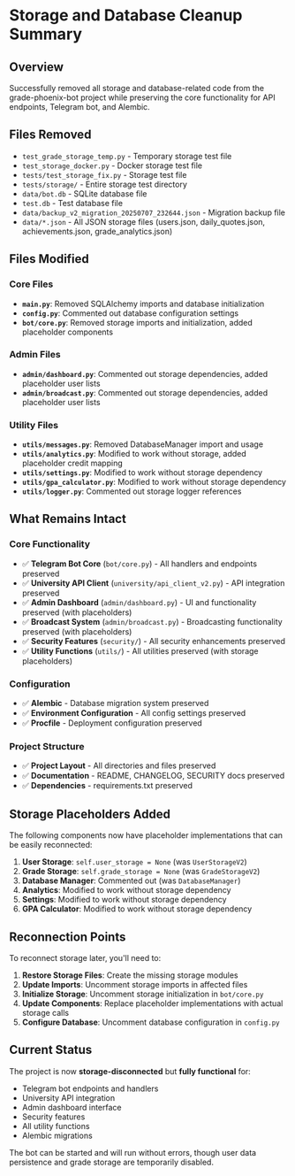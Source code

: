# Storage and Database Cleanup Summary

## Overview
Successfully removed all storage and database-related code from the grade-phoenix-bot project while preserving the core functionality for API endpoints, Telegram bot, and Alembic.

## Files Removed
- `test_grade_storage_temp.py` - Temporary storage test file
- `test_storage_docker.py` - Docker storage test file
- `tests/test_storage_fix.py` - Storage test file
- `tests/storage/` - Entire storage test directory
- `data/bot.db` - SQLite database file
- `test.db` - Test database file
- `data/backup_v2_migration_20250707_232644.json` - Migration backup file
- `data/*.json` - All JSON storage files (users.json, daily_quotes.json, achievements.json, grade_analytics.json)

## Files Modified

### Core Files
- **`main.py`**: Removed SQLAlchemy imports and database initialization
- **`config.py`**: Commented out database configuration settings
- **`bot/core.py`**: Removed storage imports and initialization, added placeholder components

### Admin Files
- **`admin/dashboard.py`**: Commented out storage dependencies, added placeholder user lists
- **`admin/broadcast.py`**: Commented out storage dependencies, added placeholder user lists

### Utility Files
- **`utils/messages.py`**: Removed DatabaseManager import and usage
- **`utils/analytics.py`**: Modified to work without storage, added placeholder credit mapping
- **`utils/settings.py`**: Modified to work without storage dependency
- **`utils/gpa_calculator.py`**: Modified to work without storage dependency
- **`utils/logger.py`**: Commented out storage logger references

## What Remains Intact

### Core Functionality
- ✅ **Telegram Bot Core** (`bot/core.py`) - All handlers and endpoints preserved
- ✅ **University API Client** (`university/api_client_v2.py`) - API integration preserved
- ✅ **Admin Dashboard** (`admin/dashboard.py`) - UI and functionality preserved (with placeholders)
- ✅ **Broadcast System** (`admin/broadcast.py`) - Broadcasting functionality preserved (with placeholders)
- ✅ **Security Features** (`security/`) - All security enhancements preserved
- ✅ **Utility Functions** (`utils/`) - All utilities preserved (with storage placeholders)

### Configuration
- ✅ **Alembic** - Database migration system preserved
- ✅ **Environment Configuration** - All config settings preserved
- ✅ **Procfile** - Deployment configuration preserved

### Project Structure
- ✅ **Project Layout** - All directories and files preserved
- ✅ **Documentation** - README, CHANGELOG, SECURITY docs preserved
- ✅ **Dependencies** - requirements.txt preserved

## Storage Placeholders Added

The following components now have placeholder implementations that can be easily reconnected:

1. **User Storage**: `self.user_storage = None` (was `UserStorageV2`)
2. **Grade Storage**: `self.grade_storage = None` (was `GradeStorageV2`)
3. **Database Manager**: Commented out (was `DatabaseManager`)
4. **Analytics**: Modified to work without storage dependency
5. **Settings**: Modified to work without storage dependency
6. **GPA Calculator**: Modified to work without storage dependency

## Reconnection Points

To reconnect storage later, you'll need to:

1. **Restore Storage Files**: Create the missing storage modules
2. **Update Imports**: Uncomment storage imports in affected files
3. **Initialize Storage**: Uncomment storage initialization in `bot/core.py`
4. **Update Components**: Replace placeholder implementations with actual storage calls
5. **Configure Database**: Uncomment database configuration in `config.py`

## Current Status

The project is now **storage-disconnected** but **fully functional** for:
- Telegram bot endpoints and handlers
- University API integration
- Admin dashboard interface
- Security features
- All utility functions
- Alembic migrations

The bot can be started and will run without errors, though user data persistence and grade storage are temporarily disabled. 